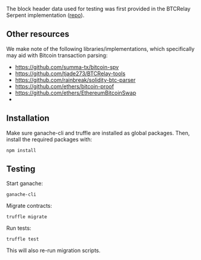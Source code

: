 

The block header data used for testing was first provided in the BTCRelay Serpent implementation (<a href="https://github.com/ethereum/btcrelay">repo</a>).  

## Other resources
We make note of the following libraries/implementations, which specifically may aid with Bitcoin transaction parsing:
+ https://github.com/summa-tx/bitcoin-spv
+ https://github.com/tjade273/BTCRelay-tools
+ https://github.com/rainbreak/solidity-btc-parser
+ https://github.com/ethers/bitcoin-proof
+ https://github.com/ethers/EthereumBitcoinSwap 
+ 
## Installation

Make sure ganache-cli and truffle are installed as global packages. Then, install the required packages with:

```
npm install
```

## Testing

Start ganache:

```
ganache-cli
```

Migrate contracts:

```
truffle migrate
```

Run tests: 

```
truffle test
```
This will also re-run migration scripts. 
